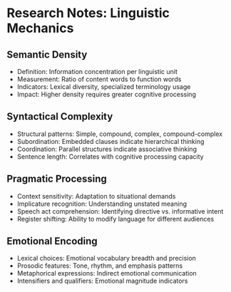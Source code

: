 # Research Notes: Linguistic Mechanics

## Semantic Density
- Definition: Information concentration per linguistic unit
- Measurement: Ratio of content words to function words
- Indicators: Lexical diversity, specialized terminology usage
- Impact: Higher density requires greater cognitive processing

## Syntactical Complexity
- Structural patterns: Simple, compound, complex, compound-complex
- Subordination: Embedded clauses indicate hierarchical thinking
- Coordination: Parallel structures indicate associative thinking
- Sentence length: Correlates with cognitive processing capacity

## Pragmatic Processing
- Context sensitivity: Adaptation to situational demands
- Implicature recognition: Understanding unstated meaning
- Speech act comprehension: Identifying directive vs. informative intent
- Register shifting: Ability to modify language for different audiences

## Emotional Encoding
- Lexical choices: Emotional vocabulary breadth and precision
- Prosodic features: Tone, rhythm, and emphasis patterns
- Metaphorical expressions: Indirect emotional communication
- Intensifiers and qualifiers: Emotional magnitude indicators
